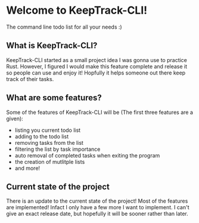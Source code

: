 # Welcome to KeepTrack-CLI!
The command line todo list for all your needs :)

## What is KeepTrack-CLI?
KeepTrack-CLI started as a small project idea I was gonna use to practice Rust. However, I figured I would make this feature complete and release it so people can use and enjoy it!
Hopfully it helps someone out there keep track of their tasks.

## What are some features?
Some of the features of KeepTrack-CLI will be (The first three features are a given):
- listing you current todo list
- adding to the todo list
- removing tasks from the list
- filtering the list by task importance
- auto removal of completed tasks when exiting the program
- the creation of mutlitple lists
- and more!

## Current state of the project
There is an update to the current state of the project! Most of the features are implemented! Infact I only have a few more I want to implement. I can't give an exact release date, but hopefully it will be sooner rather than later.
